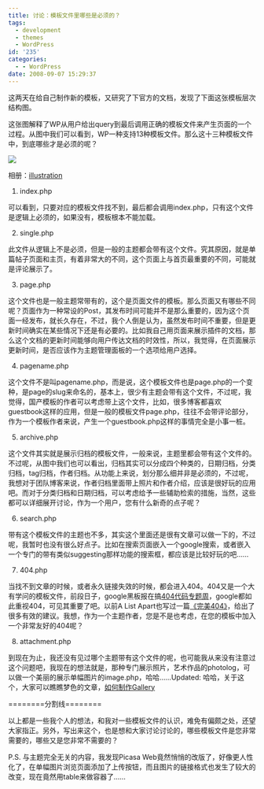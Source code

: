 ```yaml
---
title: 讨论：模板文件里哪些是必须的？
tags:
  - development
  - themes
  - WordPress
id: '235'
categories:
  - - WordPress
date: 2008-09-07 15:29:37
---
```


这两天在给自己制作新的模板，又研究了下官方的文档，发现了下面这张模板层次结构图。

这张图解释了WP从用户给出query到最后调用正确的模板文件来产生页面的一个过程。从图中我们可以看到，WP一种支持13种模板文件。那么这十三种模板文件中，到底哪些才是必须的呢？
<!-- more -->
[![](http://lh3.ggpht.com/TangChao.ZJU/SMN3t73s8fI/AAAAAAAAAjE/X8ooH0zogoQ/s400/Template_Hierarchy.png)](http://picasaweb.google.com/lh/photo/foYjC-WO5C_N58pyJFSg7Q)

相册：[illustration](http://picasaweb.google.com/TangChao.ZJU/Illustration)

1. index.php 

可以看到，只要对应的模板文件找不到，最后都会调用index.php，只有这个文件是逻辑上必须的，如果没有，模板根本不能加载。

2. single.php 

此文件从逻辑上不是必须，但是一般的主题都会带有这个文件。究其原因，就是单篇帖子页面和主页，有着非常大的不同，这个页面上与首页最重要的不同，可能就是评论展示了。

3. page.php 

这个文件也是一般主题常带有的，这个是页面文件的模板。那么页面又有哪些不同呢？页面作为一种常设的Post，其发布时间可能并不是那么重要的，因为这个页面一经发布，就长久存在，不过，我个人倒是认为，虽然发布时间不重要，但是更新时间确实在某些情况下还是有必要的。比如我自己用页面来展示插件的文档，那么这个文档的更新时间能够向用户传达文档的时效性，所以，我觉得，在页面展示更新时间，是否应该作为主题管理面板的一个选项给用户选择。

4. pagename.php

这个文件不是叫pagename.php，而是说，这个模板文件也是page.php的一个变种，是page的slug来命名的，基本上，很少有主题会带有这个文件，不过呢，我觉得，国产模板的作者可以考虑带上这个文件，比如，很多博客都喜欢guestbook这样的应用，但是一般的模板文件page.php，往往不会带评论部分，作为一个模板作者来说，产生一个guestbook.php这样的事情完全是小事一桩。

5. archive.php

这个文件其实就是展示归档的模板文件，一般来说，主题里都会带有这个文件的。不过呢，从图中我们也可以看出，归档其实可以分成四个种类的，日期归档，分类归档，tag归档，作者归档。从功能上来说，划分那么细并非是必须的，不过呢，我想对于团队博客来说，作者归档里面带上照片和作者介绍，应该是很好玩的应用吧。而对于分类归档和日期归档，可以考虑给予一些辅助检索的措施，当然，这些都可以详细展开讨论，作为一个用户，您有什么新奇的点子呢？

6. search.php

带有这个模板文件的主题也不多，其实这个里面还是很有文章可以做一下的，不过呢，我暂时也没有很么好点子。比如在搜索页面嵌入一个google搜索，或者嵌入一个专门的带有类似suggesting那样功能的搜索框，都应该是比较好玩的吧……

7. 404.php

当找不到文章的时候，或者永久链接失效的时候，都会进入404。404又是一个大有学问的模板文件，前段日子，google黑板报在搞[404代码专题周](http://googlechinablog.com/2008/08/404.html)，google都如此重视404，可见其重要了吧。以前A List Apart也写过一篇[《完美404》](http://www.alistapart.com/articles/perfect404/)，给出了很多有效的建议。我想，作为一个主题作者，您是不是也考虑，在您的模板中加入一个非常友好的404呢？

8. attachment.php 

到现在为止，我还没有见过哪个主题带有这个文件的呢，也可能我从来没有注意过这个问题吧，我现在的想法就是，那种专门展示照片，艺术作品的photolog，可以做一个美丽的展示单幅图片的image.php，哈哈……Updated: 哈哈，关于这个，大家可以瞧瞧梦色的文章，[如何制作Gallery](http://dreamcolor.net/2008/04/how-to-add-wordpress-25-gallery-to-your-current-theme-cn/)

========分割线========

以上都是一些我个人的想法，和我对一些模板文件的认识，难免有偏颇之处，还望大家指正。另外，写出来这个，也是想和大家讨论讨论的，哪些模板文件是您非常需要的，哪些又是您非常不需要的？

P.S. 与主题完全无关的内容，我发现Picasa Web竟然悄悄的改版了，好像更人性化了，在单幅图片浏览页面添加了上传按钮，而且图片的链接格式也发生了较大的改变，现在竟然用table来做容器了……